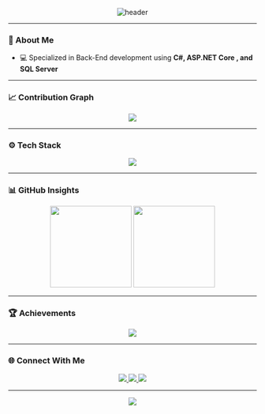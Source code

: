 <!-- Stylish Header -->
<p align="center">
  <img src="https://capsule-render.vercel.app/api?type=waving&height=200&color=0:0f2027,100:2c5364&text=Mohammad%20Fallahi&fontColor=ffffff&fontSize=45&fontAlignY=35&animation=fadeIn&desc=Back-End%20Developer%20|%20ASP.NET%20Core%20Specialist&descAlignY=55&descSize=16" alt="header"/>
</p>

---

### 🧠 About Me
- 💻 Specialized in Back-End development using **C#, ASP.NET Core , and SQL Server** 
---

### 📈 Contribution Graph
<p align="center">
  <img src="https://github-readme-activity-graph.vercel.app/graph?username=mohammadfpage&bg_color=0f2027&color=00b4d8&line=48cae4&point=90e0ef&area=true&hide_border=true" />
</p>

---

### ⚙️ Tech Stack
<p align="center">
  <img src="https://skillicons.dev/icons?i=cs,dotnet,html,css,bootstrap,js,git,github,visualstudio,vscode,sqlserver&theme=dark" />
</p>

---

### 📊 GitHub Insights
<p align="center">
  <img src="https://github-readme-stats.vercel.app/api?username=mohammadfpage&show_icons=true&theme=tokyonight&hide_border=true" height="165" />
  <img src="https://github-readme-streak-stats.herokuapp.com/?user=mohammadfpage&theme=tokyonight&hide_border=true" height="165" />
</p>

---


### 🏆 Achievements
<p align="center">
  <img src="https://github-profile-trophy.vercel.app/?username=mohammadfpage&theme=algolia&margin-w=10&no-frame=true&no-bg=true" />
</p>

---

### 🌐 Connect With Me
<p align="center">
  <a href="https://linkedin.com/in/your-link" target="_blank">
    <img src="https://img.shields.io/badge/-LinkedIn-0e76a8?style=for-the-badge&logo=linkedin" />
  </a>
  <a href="https://github.com/mohammadfpage" target="_blank">
    <img src="https://img.shields.io/badge/-GitHub-181717?style=for-the-badge&logo=github" />
  </a>
  <a href="mailto:fallahi.mq@gmail.com">
    <img src="https://img.shields.io/badge/-Email-D14836?style=for-the-badge&logo=gmail" />
  </a>
</p>

---

<p align="center">
  <img src="https://capsule-render.vercel.app/api?type=waving&height=120&section=footer&color=0:2c5364,100:0f2027" />
</p>
